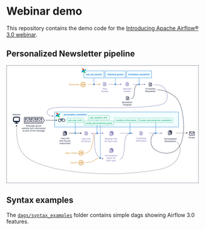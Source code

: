 # Webinar demo

This repository contains the demo code for the [Introducing Apache Airflow® 3.0 webinar](https://www.astronomer.io/events/webinars/introducing-apache-airflow-3-0-video/). 


## Personalized Newsletter pipeline

![Personalized newsletter pipeline architecture diagram](/src/personalized_newsletter_architecture_diagram.png)

## Syntax examples

The [`dags/syntax_examples`](dags/syntax_examples) folder contains simple dags showing Airflow 3.0 features. 